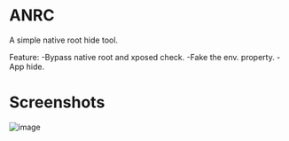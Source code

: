 # ANRC

A simple native root hide tool.

Feature:
-Bypass native root and xposed check.
-Fake the env. property.
-App hide.

# Screenshots	
![image](https://github.com/wDCat/ANRC/raw/master/screenshots/1.png)